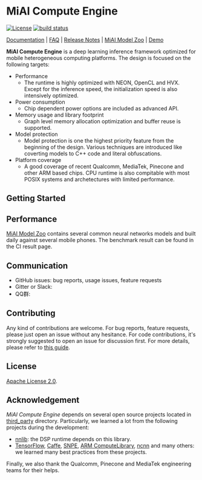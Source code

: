 # MiAI Compute Engine
[![License](https://img.shields.io/badge/License-Apache%202.0-blue.svg)](LICENSE)
[![build status](http://v9.git.n.xiaomi.com/deep-computing/mace/badges/master/build.svg)](http://v9.git.n.xiaomi.com/deep-computing/mace/pipelines)

[Documentation](docs) |
[FAQ](docs/faq.md) |
[Release Notes](RELEASE.md) |
[MiAI Model Zoo](http://v9.git.n.xiaomi.com/deep-computing/mace-models) |
[Demo](mace/android)

**MiAI Compute Engine** is a deep learning inference framework optimized for
mobile heterogeneous computing platforms. The design is focused on the following
targets:
* Performance
  * The runtime is highly optimized with NEON, OpenCL and HVX. Except for the
    inference speed, the initialization speed is also intensively optimized.
* Power consumption
  * Chip dependent power options are included as advanced API.
* Memory usage and library footprint
  * Graph level memory allocation optimization and buffer reuse is supported.
* Model protection
  * Model protection is one the highest priority feature from the beginning of 
    the design. Various techniques are introduced like coverting models to C++
    code and literal obfuscations.
* Platform coverage
  * A good coverage of recent Qualcomm, MediaTek, Pinecone and other ARM based
    chips. CPU runtime is also compitable with most POSIX systems and
    archetectures with limited performance.

## Getting Started

## Performance
[MiAI Model Zoo](http://v9.git.n.xiaomi.com/deep-computing/mace-models) contains
several common neural networks models and built daily against several mobile
phones. The benchmark result can be found in the CI result page.

## Communication
* GitHub issues: bug reports, usage issues, feature requests
* Gitter or Slack:
* QQ群:

## Contributing
Any kind of contributions are welcome. For bug reports, feature requests,
please just open an issue without any hesitance. For code contributions, it's
strongly suggested to open an issue for discussion first. For more details,
please refer to [this guide](docs).

## License
[Apache License 2.0](LICENSE).

## Acknowledgement
*MiAI Compute Engine* depends on several open source projects located in
[third_party](mace/third_party) directory. Particularly, we learned a lot from
the following projects during the development:
* [nnlib](https://source.codeaurora.org/quic/hexagon_nn/nnlib): the DSP runtime
  depends on this library.
* [TensorFlow](https://github.com/tensorflow/tensorflow),
  [Caffe](https://github.com/BVLC/caffe),
  [SNPE](https://developer.qualcomm.com/software/snapdragon-neural-processing-engine-ai),
  [ARM ComputeLibrary](https://github.com/ARM-software/ComputeLibrary),
  [ncnn](https://github.com/Tencent/ncnn) and many others: we learned many best
  practices from these projects.

Finally, we also thank the Qualcomm, Pinecone and MediaTek engineering teams for
their helps.
